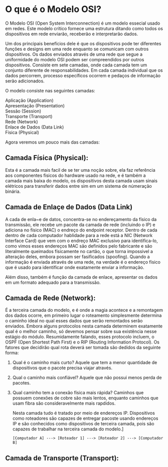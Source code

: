 # O que é o Modelo OSI?

  O Modelo OSI (Open System Interconnection) é um modelo essecial usado em redes. Este modelo crítico fornece uma estrutura ditando como todos os dispositivos em rede enviarão, receberão e interpretarão dados.
  
  Um dos principais benefícios dele é que os dispositivos pode ter diferentes funções e designs em uma rede enquanto se comunicam com outros dispositivos. Os dados enviados através de uma rede que segue a uniformidade
do modelo OSI podem ser compreendidos por outros dispositivos.
  Consiste em sete camadas, onde cada camada tem um conjunto diferente de responsabilidades. Em cada camada individual que os dados percorrem, processo específicos ocorrem e pedaços de informação serão adicionados.

  O modelo consiste nas seguintes camadas:
  
  Aplicação (Application)  
  Apresentação (Presentation)  
  Sessão (Session)  
  Transporte (Transport)  
  Rede (Network)  
  Enlace de Dados (Data Link)  
  Física (Physical)

  Agora veremos um pouco mais das camadas:

## Camada Física (Physical):
      
  Esta é a camada mais facil de se ter uma noção sobre, ela faz referência aos componentes fisicos do hardware usado na rede, e é também a camada mais baixa do modelo, os dispositivos desta camada usam
sinais elétricos para transferir dados entre sim em um sistema de númeração binária.

## Camada de Enlaçe de Dados (Data Link)

  A cada de enla~e de datos, concentra-se no endereçamento da físico da transmissão, ele recebe um pacote da camada de rede (incluindo o IP) e adiciona no físico (MAC) o endreço do endpoint receptor. Dentro de cada
dentro de cada computador hablidade para a rede está a NIC (Network Interface Card) que vem com o endreço MAC exclusivo para identifica-lo, como vimos esses endereços MAC são definidos pelo fabricante e são
literalmente queimados físicamente no cartão, o que torna impossivel a alteração deles, embora possam ser fasificados (spoofing). Quando a informação é enviada através de uma rede, na verdade é o endereço físico que
é usado para identificar onde exatamente enviar a informação. 

  Além disso, também é função da camada de enlace, apresentar os dados em um formato adequado para a transmissão.

## Camada de Rede (Network):

  É a terceira camada do modelo, e é onde a magia acontece e a remontagem dos dados ocorre, em primeiro lugar o roteamento simplesmente determina o caminho ideal no qual esses dados que serão
remontados serão enviados.
  Embora alguns protocolos nesta camada determinem exatamente qual é o melhor caminho, só devemos pensar sobre sua existência nesse estágio do módulo. Resumidamente falando, esses protocolo incluem,
o OSPF (Open Shortest Path First) e o RIP (Routing Information Protocol). Os fatores que decidirão qual rota deverá ser tomada são dedidos da seguinte forma:

1. Qual é o caminho mais curto? Aquele que tem a menor quantidade de dispositivos que o pacote precisa viajar através.
2. Qual o caminho mais confiável? Aquele que não possui menos perda de pacotes.
3. Qual caminho tem a conexão física mais rápida? Caminhos que possuem conexões de cobre são mais lentos, enquanto caminhos que usam fibra são consideravelmente mais rapdidos.

   Nesta camada tudo é tratado por meio de endereços IP. Dispositivos como roteadores são capazes de entregar pacoste usando endereços IP e são conhecidos como dispositivos de terceira camada, pois são capazes de
trabalhar na terceira camada do modelo.]

       [Computador A] ---> [Roteador 1] ---> [Roteador 2] ---> [Computador B]

## Camada de Transporte (Transport):

























  
  

